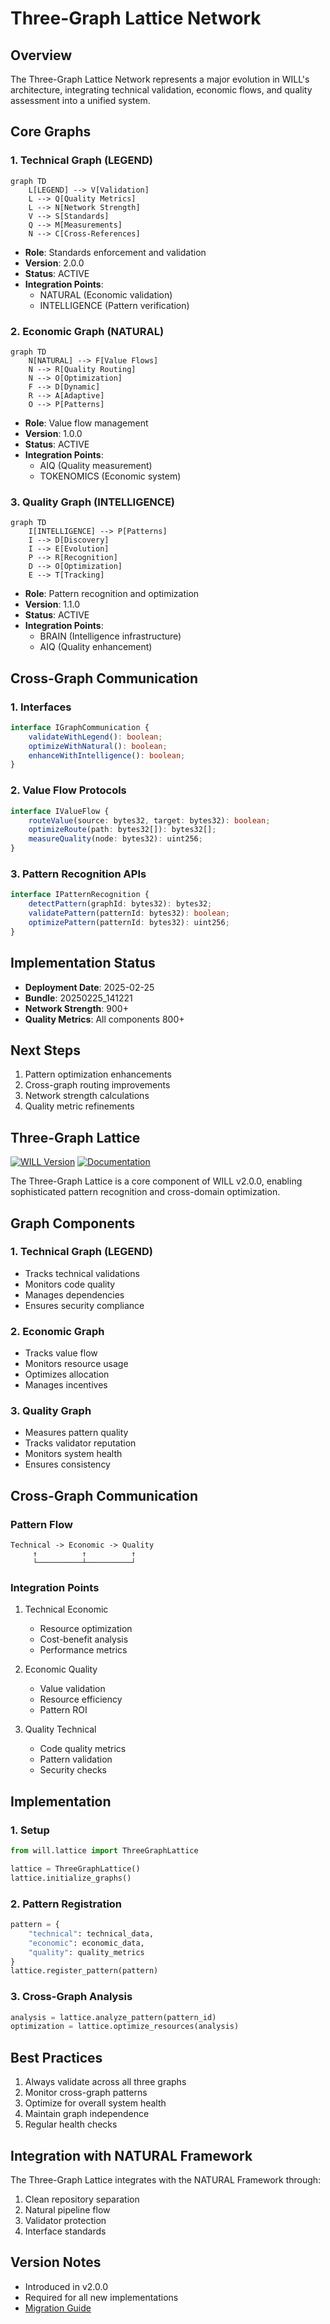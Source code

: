 # Three-Graph Lattice Network

## Overview
The Three-Graph Lattice Network represents a major evolution in WILL's architecture, integrating technical validation, economic flows, and quality assessment into a unified system.

## Core Graphs

### 1. Technical Graph (LEGEND)
```mermaid
graph TD
    L[LEGEND] --> V[Validation]
    L --> Q[Quality Metrics]
    L --> N[Network Strength]
    V --> S[Standards]
    Q --> M[Measurements]
    N --> C[Cross-References]
```

- **Role**: Standards enforcement and validation
- **Version**: 2.0.0
- **Status**: ACTIVE
- **Integration Points**: 
  * NATURAL (Economic validation)
  * INTELLIGENCE (Pattern verification)

### 2. Economic Graph (NATURAL)
```mermaid
graph TD
    N[NATURAL] --> F[Value Flows]
    N --> R[Quality Routing]
    N --> O[Optimization]
    F --> D[Dynamic]
    R --> A[Adaptive]
    O --> P[Patterns]
```

- **Role**: Value flow management
- **Version**: 1.0.0
- **Status**: ACTIVE
- **Integration Points**:
  * AIQ (Quality measurement)
  * TOKENOMICS (Economic system)

### 3. Quality Graph (INTELLIGENCE)
```mermaid
graph TD
    I[INTELLIGENCE] --> P[Patterns]
    I --> D[Discovery]
    I --> E[Evolution]
    P --> R[Recognition]
    D --> O[Optimization]
    E --> T[Tracking]
```

- **Role**: Pattern recognition and optimization
- **Version**: 1.1.0
- **Status**: ACTIVE
- **Integration Points**:
  * BRAIN (Intelligence infrastructure)
  * AIQ (Quality enhancement)

## Cross-Graph Communication

### 1. Interfaces
```typescript
interface IGraphCommunication {
    validateWithLegend(): boolean;
    optimizeWithNatural(): boolean;
    enhanceWithIntelligence(): boolean;
}
```

### 2. Value Flow Protocols
```typescript
interface IValueFlow {
    routeValue(source: bytes32, target: bytes32): boolean;
    optimizeRoute(path: bytes32[]): bytes32[];
    measureQuality(node: bytes32): uint256;
}
```

### 3. Pattern Recognition APIs
```typescript
interface IPatternRecognition {
    detectPattern(graphId: bytes32): bytes32;
    validatePattern(patternId: bytes32): boolean;
    optimizePattern(patternId: bytes32): uint256;
}
```

## Implementation Status
- **Deployment Date**: 2025-02-25
- **Bundle**: 20250225_141221
- **Network Strength**: 900+
- **Quality Metrics**: All components 800+

## Next Steps
1. Pattern optimization enhancements
2. Cross-graph routing improvements
3. Network strength calculations
4. Quality metric refinements

## Three-Graph Lattice

[![WILL Version](https://img.shields.io/badge/WILL-v2.0.0-blue.svg)](https://github.com/shibakery/WILL/tree/v2.0.0)
[![Documentation](https://img.shields.io/badge/docs-current-green.svg)](https://github.com/shibakery/WILL/wiki)

The Three-Graph Lattice is a core component of WILL v2.0.0, enabling sophisticated pattern recognition and cross-domain optimization.

## Graph Components

### 1. Technical Graph (LEGEND)
- Tracks technical validations
- Monitors code quality
- Manages dependencies
- Ensures security compliance

### 2. Economic Graph
- Tracks value flow
- Monitors resource usage
- Optimizes allocation
- Manages incentives

### 3. Quality Graph
- Measures pattern quality
- Tracks validator reputation
- Monitors system health
- Ensures consistency

## Cross-Graph Communication

### Pattern Flow
```
Technical -> Economic -> Quality
     ↑          ↑          ↑
     └──────────┴──────────┘
```

### Integration Points
1. Technical Economic
   - Resource optimization
   - Cost-benefit analysis
   - Performance metrics

2. Economic Quality
   - Value validation
   - Resource efficiency
   - Pattern ROI

3. Quality Technical
   - Code quality metrics
   - Pattern validation
   - Security checks

## Implementation

### 1. Setup
```python
from will.lattice import ThreeGraphLattice

lattice = ThreeGraphLattice()
lattice.initialize_graphs()
```

### 2. Pattern Registration
```python
pattern = {
    "technical": technical_data,
    "economic": economic_data,
    "quality": quality_metrics
}
lattice.register_pattern(pattern)
```

### 3. Cross-Graph Analysis
```python
analysis = lattice.analyze_pattern(pattern_id)
optimization = lattice.optimize_resources(analysis)
```

## Best Practices

1. Always validate across all three graphs
2. Monitor cross-graph patterns
3. Optimize for overall system health
4. Maintain graph independence
5. Regular health checks

## Integration with NATURAL Framework

The Three-Graph Lattice integrates with the NATURAL Framework through:
1. Clean repository separation
2. Natural pipeline flow
3. Validator protection
4. Interface standards

## Version Notes
- Introduced in v2.0.0
- Required for all new implementations
- [Migration Guide](versions/MIGRATION-1.0.0-to-2.0.0)
